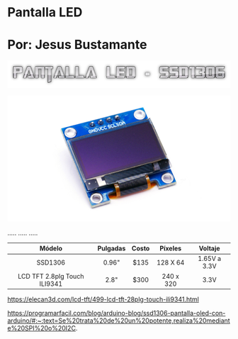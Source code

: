 # Pantalla LED
# Por: Jesus Bustamante

![](titulo.png)

![](Display.png)

.....
.....
.....

|          **Módelo**          | **Pulgadas** | **Costo** | **Píxeles** |  **Voltaje** |
|:----------------------------:|:------------:|:---------:|:-----------:|:------------:|
|            SSD1306           |     0.96"    |    $135   |   128 X 64  | 1.65V a 3.3V |
| LCD TFT 2.8plg Touch ILI9341 |     2.8"     |    $300   |  240 x 320  |     3.3V     |


https://elecan3d.com/lcd-tft/499-lcd-tft-28plg-touch-ili9341.html

https://programarfacil.com/blog/arduino-blog/ssd1306-pantalla-oled-con-arduino/#:~:text=Se%20trata%20de%20un%20potente,realiza%20mediante%20SPI%20o%20I2C.
